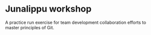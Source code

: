 # Junalippu workshop
 A practice run exercise for team development collaboration efforts to master principles of Git.
